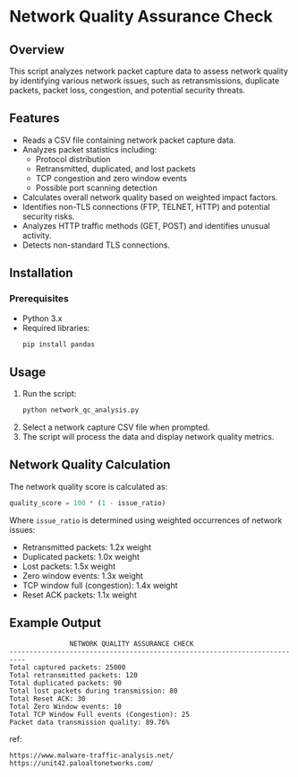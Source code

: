 # Network Quality Assurance Check

## Overview
This script analyzes network packet capture data to assess network quality by identifying various network issues, such as retransmissions, duplicate packets, packet loss, congestion, and potential security threats.

## Features
- Reads a CSV file containing network packet capture data.
- Analyzes packet statistics including:
  - Protocol distribution
  - Retransmitted, duplicated, and lost packets
  - TCP congestion and zero window events
  - Possible port scanning detection
- Calculates overall network quality based on weighted impact factors.
- Identifies non-TLS connections (FTP, TELNET, HTTP) and potential security risks.
- Analyzes HTTP traffic methods (GET, POST) and identifies unusual activity.
- Detects non-standard TLS connections.

## Installation
### Prerequisites
- Python 3.x
- Required libraries:
  ```bash
  pip install pandas
  ```

## Usage
1. Run the script:
   ```bash
   python network_qc_analysis.py
   ```
2. Select a network capture CSV file when prompted.
3. The script will process the data and display network quality metrics.

## Network Quality Calculation
The network quality score is calculated as:

```python
quality_score = 100 * (1 - issue_ratio)
```
Where `issue_ratio` is determined using weighted occurrences of network issues:
- Retransmitted packets: 1.2x weight
- Duplicated packets: 1.0x weight
- Lost packets: 1.5x weight
- Zero window events: 1.3x weight
- TCP window full (congestion): 1.4x weight
- Reset ACK packets: 1.1x weight

## Example Output
```
               NETWORK QUALITY ASSURANCE CHECK            
--------------------------------------------------------------------------
Total captured packets: 25000
Total retransmitted packets: 120
Total duplicated packets: 90
Total lost packets during transmission: 80
Total Reset ACK: 30
Total Zero Window events: 10
Total TCP Window Full events (Congestion): 25
Packet data transmission quality: 89.76%
```



ref:
```
https://www.malware-traffic-analysis.net/
https://unit42.paloaltonetworks.com/
```
